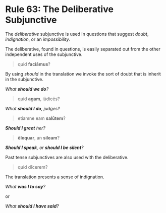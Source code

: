 # Rule 63: The Deliberative Subjunctive

The _deliberative_ subjunctive is used in questions that suggest _doubt_, _indignation_, or an _impossibility_.

The deliberative, found in questions, is easily separated out from the other independent uses of the subjunctive.

> quid **faciāmus**?

By using _should_ in the translation we invoke the sort of doubt that is inherit in the subjunctive.

_What **should we do**?_

> quid **agam**, iūdicēs?

_What **should I do**, judges?_

> etiamne eam **salūtem**?

_**Should I greet** her?_

> **ēloquar**, an **sileam**?

_**Should I speak**, or **should I be silent**?_

Past tense subjunctives are also used with the deliberative.

> quid dīcerem?

The translation presents a sense of indignation.

_What **was I to say**?_

or

_What **should I have said**?_